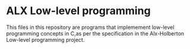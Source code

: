 # ALX Low-level programming

This files in this repository are programs that implemement low-level programming concepts in C,as per the specification in the Alx-Holberton Low-level programming project.
